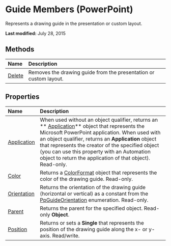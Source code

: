 
# Guide Members (PowerPoint)
Represents a drawing guide in the presentation or custom layout.

 **Last modified:** July 28, 2015


## Methods



|**Name**|**Description**|
|:-----|:-----|
| [Delete](f3b6aaa9-7654-7bf0-8ed4-0f5b19269ec9.md)|Removes the drawing guide from the presentation or custom layout.|

## Properties



|**Name**|**Description**|
|:-----|:-----|
| [Application](1fbb2425-045b-ff86-77d6-f171cd1d1c99.md)|When used without an object qualifier, returns an  ** [Application](978c2b99-4271-b953-4283-73b5f3d96f41.md)** object that represents the Microsoft PowerPoint application. When used with an object qualifier, returns an **Application** object that represents the creator of the specified object (you can use this property with an Automation object to return the application of that object). Read-only.|
| [Color](4f080647-77fe-b581-7e7c-d461b82e6dbe.md)|Returns a  [ColorFormat](3bfcd08d-65f4-25a3-2d05-77111fbd13e5.md) object that represents the color of the drawing guide. Read-only.|
| [Orientation](cc56e467-27d5-da6f-2363-e325a2c60b2c.md)|Returns the orientation of the drawing guide (horizontal or vertical) as a constant from the  [PpGuideOrientation](e5c39435-5aae-5367-61de-0dd9ce1cf63b.md) enumeration. Read-only.|
| [Parent](820c4938-2d2b-969e-635c-41a86afda6b6.md)|Returns the parent for the specified object. Read-only  **Object**.|
| [Position](32d8f48b-f9e4-0fc0-b1dc-ddcb2f677dd8.md)|Returns or sets a  **Single** that represents the position of the drawing guide along the x- or y-axis. Read/write.|
